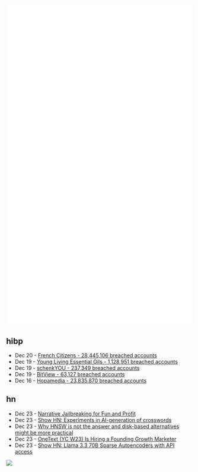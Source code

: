![Metrics](https://raw.githubusercontent.com/phixion/phixion/master/metrics.svg)

## hibp

<!--
for https://github.com/phixion/phixion/blob/main/.github/workflows/feeds.yml
-->
<!--START_SECTION:haveibeenpwnd-->
- Dec 20 - [French Citizens - 28,445,106 breached accounts](https://haveibeenpwned.com/PwnedWebsites#FrenchCitizens)
- Dec 19 - [Young Living Essential Oils - 1,128,951 breached accounts](https://haveibeenpwned.com/PwnedWebsites#YoungLivingEssentialOils)
- Dec 19 - [schenkYOU - 237,349 breached accounts](https://haveibeenpwned.com/PwnedWebsites#schenkYOU)
- Dec 19 - [BitView - 63,127 breached accounts](https://haveibeenpwned.com/PwnedWebsites#BitView)
- Dec 16 - [Hopamedia - 23,835,870 breached accounts](https://haveibeenpwned.com/PwnedWebsites#Hopamedia)
<!--END_SECTION:haveibeenpwnd-->

## hn

<!--
for https://github.com/phixion/phixion/blob/main/.github/workflows/feeds.yml
-->
<!--START_SECTION:hn-->
- Dec 23 - [Narrative Jailbreaking for Fun and Profit](https://interconnected.org/home/2024/12/23/jailbreaking)
- Dec 23 - [Show HN: Experiments in AI-generation of crosswords](https://abstractnonsense.com/crosswords.html)
- Dec 23 - [Why HNSW is not the answer and disk-based alternatives might be more practical](https://blog.pgvecto.rs/why-hnsw-is-not-the-answer)
- Dec 23 - [OneText (YC W23) Is Hiring a Founding Growth Marketer](https://news.ycombinator.com/item?id=42496436)
- Dec 23 - [Show HN: Llama 3.3 70B Sparse Autoencoders with API access](https://www.goodfire.ai/papers/mapping-latent-spaces-llama/)
<!--END_SECTION:hn-->

<!--
for https://yhype.me
-->
![](https://hit.yhype.me/github/profile?user_id=13013670)
